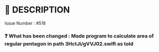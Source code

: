 # 📑 DESCRIPTION
<!-- If This PR Is Linked To Any Issue, Please Change #ISSUE_NUMBER To The Respective Issue Number -->
<!-- For Example - Issue Number : #1 -->
Issue Number : #518
### ❓ What has been changed : Made program to calculate area of regular pentagon in path 3HctJi/gVVJ02.swift as told

